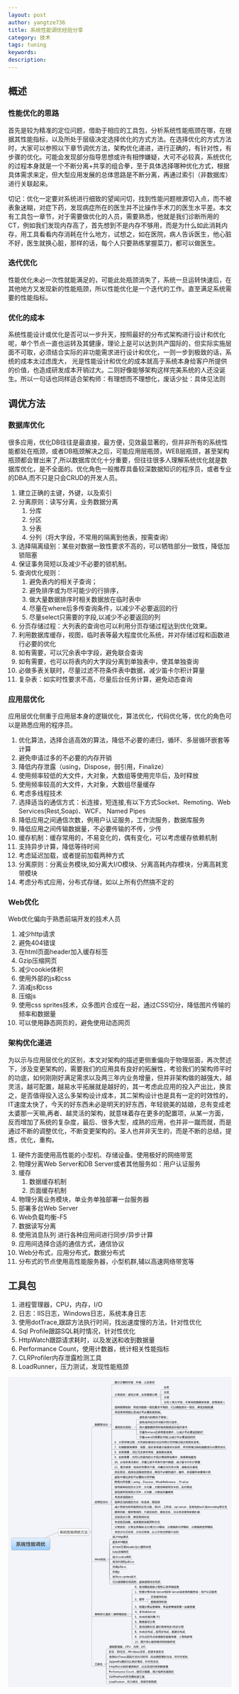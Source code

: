```yaml
---
layout: post
author: yangtze736
title: 系统性能调优经验分享
category: 技术
tags: tuning
keywords: 
description: 
---
```


## 概述

### 性能优化的思路

首先是较为精准的定位问题，借助于相应的工具包，分析系统性能瓶颈在哪，在根据其性能指标，以及所处于层级决定选择优化的方式方法。在选择优化的方式方法时，大家可以参照以下章节调优方法，架构优化递进，进行正确的，有针对性，有步骤的优化。可能会发现部分指导思想或许有相悖嫌疑，大可不必较真，系统优化的过程本身就是一个不断分离+共享的组合拳，至于具体选择哪种优化方式，根据具体需求来定，但大型应用发展的总体思路是不断分离，再通过索引（非数据库）进行关联起来。

切记：优化一定要对系统进行细致的望闻问切，找到性能问题根源切入点，而不被表象迷糊，对症下药，发现病症所在的医生并不比操作手术刀的医生水平差。本文有工具包一章节，对于需要做优化的人员，需要熟悉，他就是我们诊断所用的CT，例如我们发现内存高了，首先想到不是内存不够用，而是为什么如此消耗内存，用工具看看内存消耗在什么地方，试想之，如在医院，病人告诉医生，他心脏不好，医生就换心脏，那样的话，每个人只要熟练掌握菜刀，都可以做医生。

### 迭代优化

性能优化未必一次性就能满足的，可能此处瓶颈消失了，系统一旦运转快速后，在其他地方又发现新的性能瓶颈，所以性能优化是一个迭代的工作。直至满足系统需要的性能指标。

### 优化的成本

系统性能设计或优化是否可以一步升天，按照最好的分布式架构进行设计和优化呢，单个节点一直也运转及其健康，理论上是可以达到共产国际的，但实际实施层面不可取，必须结合实际的非功能需求进行设计和优化，一则一步到极致的话，系统的成本太过虑庞大， 光是性能设计和优化的成本就高于系统本身给客户所提供的价值，也造成研发成本开销过大。二则好像能够架构这样完美系统的人还没诞生。所以一句话也同样适合架构师：有理想而不理想化，废话少扯：具体见法则

## 调优方法

### 数据库优化

很多应用，优化DB往往是最直接，最方便，见效最显著的，但并非所有的系统性能都处在瓶颈，或者DB瓶颈解决之后，可能应用层瓶颈，WEB层瓶颈，甚至架构瓶颈都会冒出来了,所以数据库优化十分重要，但往往很多人理解系统优化就是数据库优化，是不全面的。优化角色一般推荐具备较深数据知识的程序员，或者专业的DBA,而不只是只会CRUD的开发人员。

1. 建立正确的主键，外键，以及索引
2. 分离原则：读写分离，业务数据分离
    1. 分库
    2. 分区
    3. 分表
    4. 分列（将大字段，不常用的隔离到他表，按需查询）
3. 选择隔离级别：某些对数据一致性要求不高的，可以牺牲部分一致性，降低加锁阻塞
4. 保证事务简短以及减少不必要的锁机制。
5. 查询优化规则：
    1. 避免表内的相关子查询；
    2. 避免排序或为尽可能少的行排序，
    3. 做大量数据排序时相关数据放在临时表中
    4. 尽量在where后多传查询条件，以减少不必要返回的行
    5. 尽量select只需要的字段,以减少不必要返回的列
6. 分页存储过程：大列表的查询也可以利用分页存储过程达到优化效果。
7. 利用数据库缓存，视图，临时表等最大程度优化系统，并对存储过程和函数进行必要的优化
8. 如有需要，可以冗余表中字段，避免联合查询
9. 如有需要，也可以将表内的大字段分离到单独表中，使其单独查询
10. 必做多表关联时，尽量过滤不符条件表中数据，减少笛卡尔积计算量
11. 复杂表：如实时性要求不高，尽量后台任务计算，避免动态查询

### 应用层优化

应用层优化侧重于应用层本身的逻辑优化，算法优化，代码优化等，优化的角色可以是熟悉应用的程序员。

1. 优化算法，选择合适高效的算法，降低不必要的递归，循环、多层循环嵌套等计算
2. 避免申请过多的不必要的内存开销
3. 降低内存泄露（using，Dispose，弱引用，Finalize）
4. 使用频率较低的大文件，大对象，大数组等使用完毕后，及时释放
5. 使用频率较高的大文件，大对象，大数组尽量缓存
6. 考虑多线程技术
7. 选择适当的通信方式：长连接，短连接,有以下方式Socket、Remoting、Web Services(Rest,Soap)、WCF、 Named Pipes
8. 降低应用之间通信次数，例用户认证服务，工作流服务，数据库服务
9. 降低应用之间传输数据量，不必要传输的不传，少传
10. 缓存机制：缓存常用的，不易变化的，偶有变化，可以考虑缓存依赖机制
11. 支持异步计算，降低等待时间
12. 考虑延迟加载，或者提前加载两种方式
13. 分离原则：分离业务模块,如分离大I/O模块、分离高耗内存模块，分离高耗宽带模块
14. 考虑分布式应用，分布式存储，如以上所有仍然搞不定的

### Web优化

Web优化偏向于熟悉前端开发的技术人员

1. 减少http请求
2. 避免404错误
3. 在html页面header加入缓存标签
4. Gzip压缩网页
5. 减少cookie体积
6. 使用外部的js和css
7. 消减js和css
8. 压缩js
9. 使用css sprites技术，众多图片合成在一起，通过CSS切分，降低图片传输的频率和数据量
10. 可以使用静态网页的，避免使用动态网页

### 架构优化递进

为以示与应用层优化的区别，本文对架构的描述更侧重偏向于物理层面，再次赘述下，涉及变更架构的，需要我们的应用具有良好的拓展性，考验我们的架构师平时的功底，如何刚刚好满足需求以及两三年内业务增量，但并非架构做的越强大，越灵活，越可配置，越易水平拓展就是越好的，其一考虑此应用的投入产出比，换言之，是否值得投入这么多架构设计成本，其二架构设计也是具有一定的时效性的，IT速度太快了，今天的好东西未必是明天的好东西，年轻貌美的姑娘，总有变成老太婆那一天嘛,再者、越灵活的架构，就意味着存在更多的配置项，从某一方面，反而增加了系统的复杂度，最后、很多大型，成熟的应用，也并非一蹴而就，而是通过不断的调整优化，不断变更架构的。圣人也并非天生的，而是不断的总结，提炼，优化，重构。

1. 硬件方面使用高性能的小型机、存储设备。使用极好的网络带宽
2. 物理分离Web Server和DB Server或者其他服务如：用户认证服务
3. 缓存
    1. 数据缓存机制
    2. 页面缓存机制
4. 物理分离业务模块，单业务单独部署一台服务器
5. 部署多台Web Server
6. Web负载均衡-F5
7. 数据读写分离
8. 使用消息队列 进行各种应用间进行同步/异步计算
9. 应用间选择合适的通信方式，通信协议
10. Web分布式，应用分布式，数据分布式
11. 分布式的节点使用高性能服务器，小型机群,辅以高速网络带宽等

## 工具包

1. 进程管理器，CPU，内存，I/O
2. 日志：IIS日志，Windows日志，系统本身日志
3. 使用dotTrace,跟踪方法执行时间，找出速度慢的方法，针对性优化
4. Sql Profile跟踪SQL耗时情况，针对性优化
5. HttpWatch跟踪请求耗时，以及发送和收到数据量
6. Performance Count，使用计数器，统计相关性能指标
7. CLRProfiler内存泄露检测工具
8. LoadRunner，压力测试，发现性能瓶颈

![1](/public/img/system_optimization.png)

